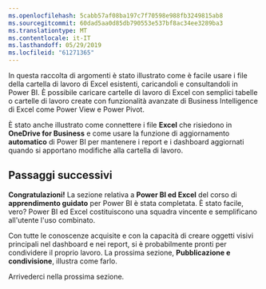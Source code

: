 ```yaml
---
ms.openlocfilehash: 5cabb57af08ba197c7f70598e988fb3249815ab8
ms.sourcegitcommit: 60dad5aa0d85db790553e537bf8ac34ee3289ba3
ms.translationtype: MT
ms.contentlocale: it-IT
ms.lasthandoff: 05/29/2019
ms.locfileid: "61271365"
---
```

In questa raccolta di argomenti è stato illustrato come è facile usare i file della cartella di lavoro di Excel esistenti, caricandoli e consultandoli in Power BI. È possibile caricare cartelle di lavoro di Excel con semplici tabelle o cartelle di lavoro create con funzionalità avanzate di Business Intelligence di Excel come Power View e Power Pivot.

È stato anche illustrato come connettere i file **Excel** che risiedono in **OneDrive for Business** e come usare la funzione di aggiornamento **automatico** di Power BI per mantenere i report e i dashboard aggiornati quando si apportano modifiche alla cartella di lavoro.

## <a name="next-steps"></a>Passaggi successivi
**Congratulazioni!** La sezione relativa a **Power BI ed Excel** del corso di **apprendimento guidato** per Power BI è stata completata. È stato facile, vero? Power BI ed Excel costituiscono una squadra vincente e semplificano all'utente l'uso combinato.

Con tutte le conoscenze acquisite e con la capacità di creare oggetti visivi principali nel dashboard e nei report, si è probabilmente pronti per condividere il proprio lavoro. La prossima sezione, **Pubblicazione e condivisione**, illustra come farlo.

Arrivederci nella prossima sezione.

